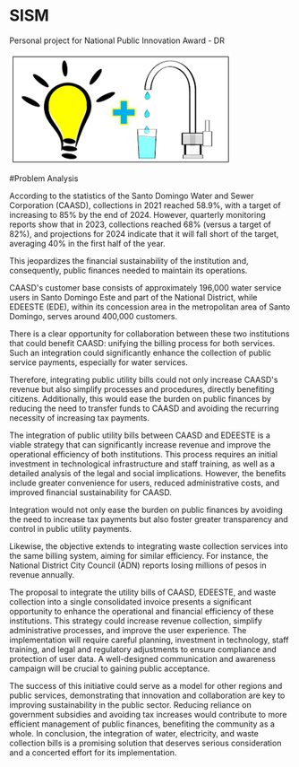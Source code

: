# SISM
Personal project for National Public Innovation Award - DR

![](https://github.com/julioalexp/SISM/blob/main/Captura.PNG)

#Problem Analysis

According to the statistics of the Santo Domingo Water and Sewer Corporation (CAASD), collections in 2021 reached 58.9%, with a target of increasing to 85% by the end of 2024. However, quarterly monitoring reports show that in 2023, collections reached 68% (versus a target of 82%), and projections for 2024 indicate that it will fall short of the target, averaging 40% in the first half of the year.

This jeopardizes the financial sustainability of the institution and, consequently, public finances needed to maintain its operations.

CAASD's customer base consists of approximately 196,000 water service users in Santo Domingo Este and part of the National District, while EDEESTE (EDE), within its concession area in the metropolitan area of Santo Domingo, serves around 400,000 customers.  

There is a clear opportunity for collaboration between these two institutions that could benefit CAASD: unifying the billing process for both services. Such an integration could significantly enhance the collection of public service payments, especially for water services.

Therefore, integrating public utility bills could not only increase CAASD's revenue but also simplify processes and procedures, directly benefiting citizens. Additionally, this would ease the burden on public finances by reducing the need to transfer funds to CAASD and avoiding the recurring necessity of increasing tax payments.

The integration of public utility bills between CAASD and EDEESTE is a viable strategy that can significantly increase revenue and improve the operational efficiency of both institutions. This process requires an initial investment in technological infrastructure and staff training, as well as a detailed analysis of the legal and social implications. However, the benefits include greater convenience for users, reduced administrative costs, and improved financial sustainability for CAASD.  

Integration would not only ease the burden on public finances by avoiding the need to increase tax payments but also foster greater transparency and control in public utility payments.

Likewise, the objective extends to integrating waste collection services into the same billing system, aiming for similar efficiency. For instance, the National District City Council (ADN) reports losing millions of pesos in revenue annually.

The proposal to integrate the utility bills of CAASD, EDEESTE, and waste collection into a single consolidated invoice presents a significant opportunity to enhance the operational and financial efficiency of these institutions. This strategy could increase revenue collection, simplify administrative processes, and improve the user experience. The implementation will require careful planning, investment in technology, staff training, and legal and regulatory adjustments to ensure compliance and protection of user data. A well-designed communication and awareness campaign will be crucial to gaining public acceptance.

The success of this initiative could serve as a model for other regions and public services, demonstrating that innovation and collaboration are key to improving sustainability in the public sector. Reducing reliance on government subsidies and avoiding tax increases would contribute to more efficient management of public finances, benefiting the community as a whole. In conclusion, the integration of water, electricity, and waste collection bills is a promising solution that deserves serious consideration and a concerted effort for its implementation.
